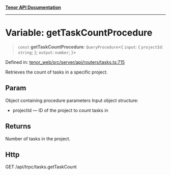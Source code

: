 [**Tenor API Documentation**](../../README.md)

***

# Variable: getTaskCountProcedure

> `const` **getTaskCountProcedure**: `QueryProcedure`\<\{ `input`: \{ `projectId`: `string`; \}; `output`: `number`; \}\>

Defined in: [tenor\_web/src/server/api/routers/tasks.ts:715](https://github.com/Apantli/Tenor/blob/b33873959b5093fc3e3d66ac4f230a78a6395bbd/tenor_web/src/server/api/routers/tasks.ts#L715)

Retrieves the count of tasks in a specific project.

## Param

Object containing procedure parameters
Input object structure:
- projectId — ID of the project to count tasks in

## Returns

Number of tasks in the project.

## Http

GET /api/trpc/tasks.getTaskCount
